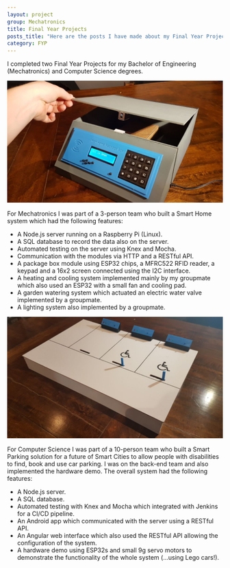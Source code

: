 ```yaml
---
layout: project
group: Mechatronics
title: Final Year Projects
posts_title: "Here are the posts I have made about my Final Year Projects:"
category: FYP
---
```


I completed two Final Year Projects for my Bachelor of Engineering (Mechatronics) and Computer Science degrees.

![Package Box from my Mechatronics FYP](/images/mechatronicsFYP/10_package_box.jpg)

For Mechatronics I was part of a 3-person team who built a Smart Home system which had the following features:

* A Node.js server running on a Raspberry Pi (Linux).
* A SQL database to record the data also on the server.
* Automated testing on the server using Knex and Mocha.
* Communication with the modules via HTTP and a RESTful API.
* A package box module using ESP32 chips, a MFRC522 RFID reader, a keypad and a 16x2 screen connected using the I2C interface.
* A heating and cooling system implemented mainly by my groupmate which also used an ESP32 with a small fan and cooling pad.
* A garden watering system which actuated an electric water valve implemented by a groupmate.
* A lighting system also implemented by a groupmate.

![Parking Demo Model for my Computer Science FYP](/images/parking/01_parking_setup.jpg)

For Computer Science I was part of a 10-person team who built a Smart Parking solution for a future of Smart Cities to allow people with disabilities to find, book and use car parking. I was on the back-end team and also implemented the hardware demo. The overall system had the following features:

* A Node.js server.
* A SQL database.
* Automated testing with Knex and Mocha which integrated with Jenkins for a CI/CD pipeline.
* An Android app which communicated with the server using a RESTful API.
* An Angular web interface which also used the RESTful API allowing the configuration of the system.
* A hardware demo using ESP32s and small 9g servo motors to demonstrate the functionality of the whole system (...using Lego cars!).